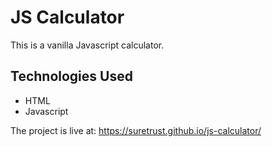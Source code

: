 # JS Calculator

This is a vanilla Javascript calculator.

## Technologies Used
- HTML
- Javascript

The project is live at: https://suretrust.github.io/js-calculator/
